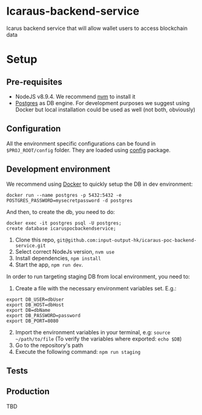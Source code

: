 # Icaraus-backend-service

Icarus backend service that will allow wallet users to access blockchain data

# Setup

## Pre-requisites

* NodeJS v8.9.4. We recommend [nvm](https://github.com/creationix/nvm) to install it
* [Postgres](https://www.postgresql.org/) as DB engine. For development purposes we
  suggest using Docker but local installation could be used as well (not both, 
  obviously)

## Configuration

All the environment specific configurations can be found in `$PROJ_ROOT/config` folder.
They are loaded using [config](https://www.npmjs.com/package/config) package.

## Development environment

We recommend using [Docker](https://hub.docker.com/_/postgres/) to quickly setup the DB in dev environment:

`docker run --name postgres -p 5432:5432 -e POSTGRES_PASSWORD=mysecretpassword -d postgres`

And then, to create the db, you need to do:

```
docker exec -it postgres psql -U postgres;
create database icaruspocbackendservice;
```

1.  Clone this repo, `git@github.com:input-output-hk/icaraus-poc-backend-service.git`
2.  Select correct NodeJs version, `nvm use`
3.  Install dependencies, `npm install`
4.  Start the app, `npm run dev`.

In order to run targeting staging DB from local environment, you need to:

1. Create a file with the necessary environment variables set. E.g.:
  ```
  export DB_USER=dbUser
  export DB_HOST=dbHost
  export DB=dbName
  export DB_PASSWORD=password
  export DB_PORT=8080
  ```
2. Import the environment variables in your terminal, e.g: `source ~/path/to/file` (To verify
  the variables where exported: `echo $DB`)
2. Go to the repository's path
3. Execute the following command: `npm run staging`

## Tests

## Production

TBD
